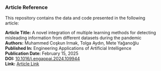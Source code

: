 ### Article Reference

This repository contains the data and code presented in the following article:

**Article Title:** A novel integration of multiple learning methods for detecting misleading information from different datasets during the pandemic  
**Authors:** Muhammed Coşkun Irmak, Tolga Aydın, Mete Yağanoğlu  
**Published In:** Engineering Applications of Artificial Intelligence  
**Publication Date:** February 15, 2025  
**DOI:** [10.1016/j.engappai.2024.109944](https://doi.org/10.1016/j.engappai.2024.109944)  
**Link:** [Article Link](https://www.sciencedirect.com/science/article/pii/S0952197624021031)
